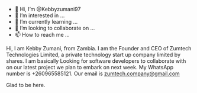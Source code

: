 - 👋 Hi, I’m @Kebbyzumani97
- 👀 I’m interested in ...
- 🌱 I’m currently learning ...
- 💞️ I’m looking to collaborate on ...
- 📫 How to reach me ...

<!---
Kebbyzumani97/Kebbyzumani97 is a ✨ special ✨ repository because its `README.md` (this file) appears on your GitHub profile.
You can click the Preview link to take a look at your changes.
--->
Hi, I am Kebby Zumani, from Zambia.
I am the Founder and CEO of 
Zumtech Technologies Limited, a 
private technology start up company
limited by shares. I am basically 
Looking for software developers to 
collaborate with on our latest project 
we plan to embark on next week.
My WhatsApp number is +260965585121.
Our email is zumtech.company@gmail.com

Glad to be here.
